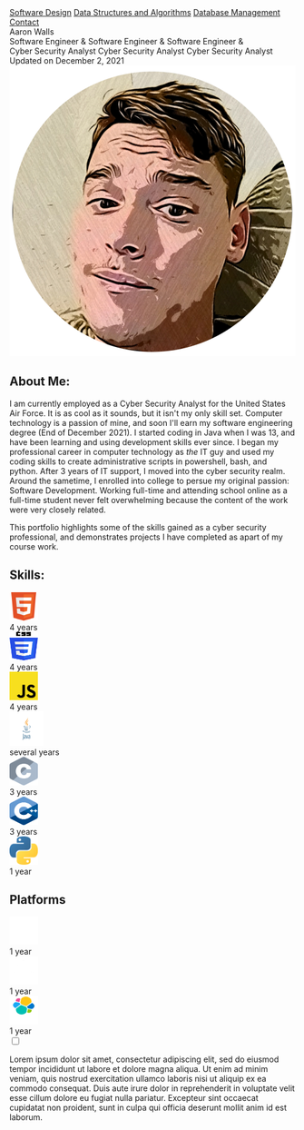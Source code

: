 

<body>

<div class="topnav" id="myTopnav">
  <link rel="stylesheet" href="https://cdnjs.cloudflare.com/ajax/libs/font-awesome/4.7.0/css/font-awesome.min.css">
  <a class="underline" href="#">Software Design</a>
  <a class="underline" href="#">Data Structures and Algorithms</a>
  <a class="underline" href="#">Database Management</a>
  <a class="box" href="#">Contact</a>
  <a href="javascript:void(0);" class="icon" onclick="myFunction()">
    <i class="fa fa-bars fa-2x"></i>
  </a>
</div>

<div class="main">
	<div class="banner stripes">
		<div class="colorbar">
			<div class="bannerMessage">
			Aaron Walls
				<div class="stack" style="--stacks: 3;">
					<span style="--index: 0;">Software Engineer &</span>
					<span style="--index: 1;">Software Engineer &</span>
					<span style="--index: 2;">Software Engineer &</span>
				</div>
				<div class="stack" style="--stacks: 3;">
					<span style="--index: 0;">Cyber Security Analyst</span>
					<span style="--index: 1;">Cyber Security Analyst</span>
					<span style="--index: 2;">Cyber Security Analyst</span>
				</div>
				<span class="right">Updated on December 2, 2021</span>
			</div>
			<div class="fastBars">	
			</div>
		</div>
	</div>
</div>
<div class="Main2">
	<div class="content-left">
		<img class="cartoonify" src="./assets/images/cartoonify.png">
		<h2>About Me:</h2>
		<p class="red">
		I am currently employed as a Cyber Security Analyst for the United States Air Force. It is as cool as it sounds, but it isn't my only skill set. 
		Computer technology is a passion of mine, and soon I'll earn my software engineering degree (End of December 2021). I started coding in Java when 
		I was 13, and have been learning and using development skills ever since. I began my professional career in computer technology as <i>the</i> IT guy and
		used my coding skills to create administrative scripts in powershell, bash, and python. After 3 years of IT support, I moved into the cyber security realm. 
		Around the sametime, I enrolled into college to persue my original passion: Software Development. Working full-time and attending school online as a full-time 
		student never felt overwhelming because the content of the work were very closely related. </p>
		<p>
		This portfolio highlights some of the skills gained as a cyber security professional, and demonstrates projects I have completed as apart of my course work.
		</p>
	</div>
	<div class="content-right">
		<h2>Skills: </h2>
		<div class="skills">
			<div class="details">
				<span class="icon"><img src="./assets/icons/HTML5.svg" width="50" height="50"></span>
			</div>
			<div class="bar">
				<div id="html-bar"></div>
			</div>
			<div id="years">4 years</div>
		</div>
		<div class="skills">
			<div class="details">
				<span class="icon"><img src="./assets/icons/CSS3.svg" width="50" height="50"></span>
			</div>
			<div class="bar">
				<div id="css-bar"></div>
			</div>
			<div id="years">4 years</div>
		</div>
		<div class="skills">
			<div class="details">
				<span class="icon"><img src="./assets/icons/JS.svg" width="50" height="50"></span>
			</div>
			<div class="bar">
				<div id="js-bar"></div>
			</div>
			<div id="years">4 years</div>
		</div>
		<div class="skills">
			<div class="details">
				<span class="icon"><img src="./assets/icons/java.svg" width="60" height="60"></span>
			</div>
			<div class="bar">
				<div id="java-bar"></div>
			</div>
			<div id="years">several years</div>
		</div>
		<div class="skills">
			<div class="details">
				<span class="icon"><img src="./assets/icons/c.png" width="50" height="50"></span>
			</div>
			<div class="bar">
				<div id="c-bar"></div>
			</div>
			<div id="years">3 years</div>
		</div>
		<div class="skills">
			<div class="details">
				<span class="icon"><img src="./assets/icons/C++.svg" width="50" height="50"></span>
			</div>
			<div class="bar">
				<div id="c-bar"></div>
			</div>
			<div id="years">3 years</div>
		</div>
		<div class="skills">
			<div class="details">
				<span class="icon"><img src="./assets/icons/Python.svg" width="50" height="50"></span>
			</div>
			<div class="bar">
				<div id="python-bar"></div>
			</div>
			<div id="years">1 year</div>
		</div>
		<h2>Platforms</h2>
		<div class="skills">
			<div class="details">
				<span class="icon"><img src="./assets/icons/Docker.png" width="50" height="50"></span>
			</div>
			<div class="bar">
				<div id="docker-bar"></div>
			</div>
			<div id="years">1 year</div>
		</div>
		<div class="skills">
			<div class="details">
				<span class="icon"><img src="./assets/icons/kubernetes.png" width="50" height="50"></span>
			</div>
			<div class="bar">
				<div id="kubernetes-bar"></div>
			</div>
			<div id="years">1 year</div>
		</div>
		<div class="skills">
			<div class="details">
				<span class="icon"><img src="./assets/icons/elastic.png" width="50" height="50"></span>
			</div>
			<div class="bar">
				<div id="elastic-bar"></div>
			</div>
			<div id="years">1 year</div>
		</div>
	</div>
</div>
<div class="Main3">
	<input type="checkbox" class="read-more-state" id="post-1" />
	<div class="readmore">
		<p class="red">Lorem ipsum dolor sit amet, consectetur adipiscing elit, sed do eiusmod tempor incididunt ut labore et dolore magna aliqua. Ut enim ad minim veniam, quis nostrud exercitation ullamco laboris nisi ut aliquip ex ea commodo consequat. Duis aute irure dolor in reprehenderit in voluptate velit esse cillum dolore eu fugiat nulla pariatur. Excepteur sint occaecat cupidatat non proident, sunt in culpa qui officia deserunt mollit anim id est laborum.
		</p>
		<span class="readmore-link"></span>
	</div>
</div>


<script>
function myFunction() {
  var x = document.getElementById("myTopnav");
  if (x.className === "topnav") {
    x.className += " responsive";
  } else {
    x.className = "topnav";
  }
}


</script>


</body>
